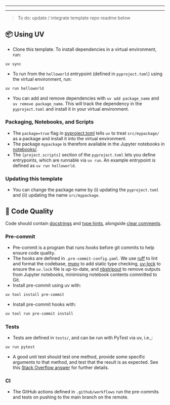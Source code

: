 
---
---


> To do: update / integrate template repo readme below 
## 📦 Using UV

- Clone this template. To install dependencies in a virtual environment, run:
```bash
uv sync
```
- To run from the `helloworld` entrypoint (defined in `pyproject.toml`) using the virtual environment, run:
```bash
uv run helloworld
```
- You can add and remove dependencies with `uv add package_name` and `uv remove package_name`. This will track the dependency in the `pyproject.toml` and install it in your virtual environment.

### Packaging, Notebooks, and Scripts

- The `package=true` flag in [pyproject.toml](pyproject.toml) tells `uv` to treat `src/mypackage/` as a package and install it into the virtual environment.
- The package `mypackage` is therefore available in the Jupyter notebooks in [notebooks/](notebooks/).
- The `[project.scripts]` section of the `pyproject.toml` lets you define entrypoints, which are runnable via `uv run`. An example entrypoint is defined as `uv run helloworld`.

### Updating this template

- You can change the package name by (i) updating the `pyproject.toml` and (ii) updating the name `src/mypackage`.

## 🧹 Code Quality

Code should contain [docstrings](https://peps.python.org/pep-0257/) and [type hints](https://mypy.readthedocs.io/en/stable/cheat_sheet_py3.html), alongside [clear comments](https://stackoverflow.blog/2021/12/23/best-practices-for-writing-code-comments/).

### Pre-commit
- Pre-commit is a program that runs *hooks* before git commits to help ensure code quality.
- The hooks are defined in `.pre-commit-config.yaml`. We use [ruff](https://docs.astral.sh/ruff/) to lint and format the codebase, [mypy](https://mypy-lang.org/) to add static type checking, [uv-lock](https://docs.astral.sh/uv/guides/integration/pre-commit/) to ensure the `uv.lock` file is up-to-date, and [nbstripout](https://pypi.org/project/nbstripout/0.2.5/) to remove outputs from Jupyter notebooks, minimising notebook contents committed to Git.
- Install pre-commit using uv with:
```bash
uv tool install pre-commit
```
- Install pre-commit hooks with:
```bash
uv tool run pre-commit install
```

### Tests

- Tests are defined in `tests/`, and can be run with PyTest via uv, i.e.,:
```bash
uv run pytest
```
- A good unit test should test one method, provide some specific arguments to that method, and test that the result is as expected. See this [Stack Overflow answer](https://stackoverflow.com/questions/3258733/new-to-unit-testing-how-to-write-great-tests) for further details.

### CI

- The GitHub actions defined in `.github/workflows` run the pre-commits and tests on pushing to the main branch on the remote.
 
